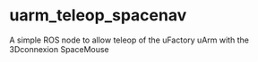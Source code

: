 # uarm_teleop_spacenav
A simple ROS node to allow teleop of the uFactory uArm with the 3Dconnexion SpaceMouse
